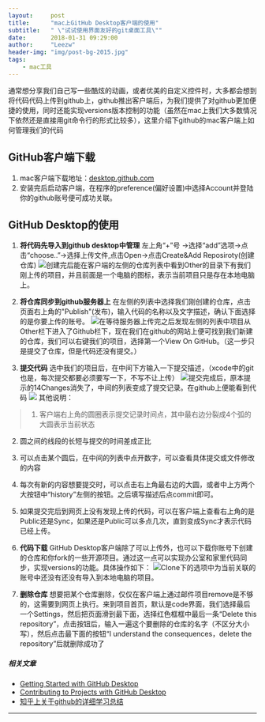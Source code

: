 ```yaml
---
layout:     post
title:      "mac上GitHub Desktop客户端的使用"
subtitle:   " \"试试使用界面友好的git桌面工具\""
date:       2018-01-31 09:29:00
author:     "Leezw"
header-img: "img/post-bg-2015.jpg"
tags:
    - mac工具
---
```


通常想分享我们自己写一些酷炫的动画，或者优美的自定义控件时，大多都会想到将代码代码上传到github上，github推出客户端后，为我们提供了对github更加便捷的使用，同时还能实现versions版本控制的功能（虽然在mac上我们大多数情况下依然还是直接用git命令行的形式比较多），这里介绍下github的mac客户端上如何管理我们的代码

## **GitHub客户端下载**

1. mac客户端下载地址：[desktop.github.com](https://desktop.github.com)
2. 安装完后启动客户端，在程序的preference(偏好设置)中选择Account并登陆你的github账号便可成功关联。

## **GitHub Desktop的使用**

1. **将代码先导入到github desktop中管理**
左上角“+”号 ->选择“add”选项->点击“choose..”->选择上传文件,点击Open->点击Create&Add Reposiroty(创建仓库)
![](http://upload-images.jianshu.io/upload_images/1640181-2612569329d99729.gif?imageMogr2/auto-orient/strip)创建完后能在客户端的左侧的仓库列表中看到Other的目录下有我们刚上传的项目，并且前面是一个电脑的图标，表示当前项目只是存在本地电脑上。

2. **将仓库同步到github服务器上**
在左侧的列表中选择我们刚创建的仓库，点击页面右上角的"Publish"(发布)，输入代码的名称以及文字描述，确认下面选择的是你要上传的账号。
![](http://upload-images.jianshu.io/upload_images/1640181-0dd01fed38f55ae4.gif?imageMogr2/auto-orient/strip)在等待服务器上传完之后发现左侧的列表中项目从Other栏下进入了Github栏下，现在我们在github的网站上便可找到我们新建的仓库，我们可以右键我们的项目，选择第一个View On GitHub。（这一步只是提交了仓库，但是代码还没有提交。）

3. **提交代码**
选中我们的项目后，在中间下方输入一下提交描述，（xcode中的git也是，每次提交都要必须要写一下，不写不让上传）
![](http://upload-images.jianshu.io/upload_images/1640181-fff3ae09b258ec88.gif?imageMogr2/auto-orient/strip)提交完成后，原本提示的14Changes消失了，中间的列表变成了提交记录。在github上便能看到代码 ![](http://upload-images.jianshu.io/upload_images/1640181-cceb4da6fa9b3708.png?imageMogr2/auto-orient/strip%7CimageView2/2/w/1240) 其他说明：
>1. 客户端右上角的圆圈表示提交记录时间点，其中最右边分裂成4个弧的大圆表示当前状态
 2. 圆之间的线段的长短与提交的时间差成正比
 3. 可以点击某个圆后，在中间的列表中点开数字，可以查看具体提交或文件修改的内容
 4. 每次有新的内容想要提交时，可以点击右上角最右边的大圆，或者中上方两个大按钮中“history”左侧的按钮。之后填写描述后点commit即可。
 5. 如果提交完后到网页上没有发现上传的代码，可以在客户端上查看右上角的是Public还是Sync，如果还是Public可以多点几次，直到变成Sync才表示代码已经上传。

4. **代码下载**
GitHub Desktop客户端除了可以上传外，也可以下载你账号下创建的仓库和你fork的一些开源项目。通过这一点可以实现办公室和家里代码同步，实现versions的功能。具体操作如下：
![](http://upload-images.jianshu.io/upload_images/1640181-7acc8a6ff87d5666.gif?imageMogr2/auto-orient/strip)Clone下的选项中为当前关联的账号中还没有还没有导入到本地电脑的项目。

5. **删除仓库**
想要把某个仓库删除，仅仅在客户端上通过邮件项目remove是不够的，这需要到网页上执行。来到项目首页，默认是code界面，我们选择最后一个Settings，然后把页面滑到最下面，选择红色框框中最后一条“Delete this repository”，点击按钮后，输入一遍这个要删除的仓库的名字（不区分大小写），然后点击最下面的按钮“I understand the consequences，delete the repository”后就删除成功了

##### **相关文章**

- [Getting Started with GitHub Desktop](https://help.github.com/desktop/guides/getting-started/)
- [Contributing to Projects with GitHub Desktop](https://help.github.com/desktop/guides/contributing/)
- [知乎上关于github的详细学习总结](http://www.zhihu.com/question/20070065)

---


